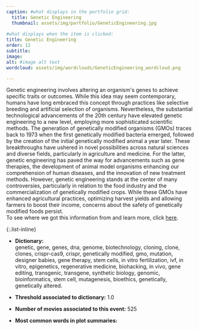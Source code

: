 ```yaml
---
caption: #what displays in the portfolio grid:
  title: Genetic Engineering
  thumbnail: assets/img/portfolio/GeneticEngineering.jpg
  
#what displays when the item is clicked:
title: Genetic Engineering
order: 12
subtitle: 
image: 
alt: #image alt text
wordcloud: assets/img/wordclouds/GeneticEngineering_wordcloud.png

---
```

Genetic engineering involves altering an organism's genes to achieve specific traits or outcomes. While this idea may seem contemporary, humans have long embraced this concept through practices like selective breeding and artificial selection of organisms. Nevertheless, the substantial technological advancements of the 20th century have elevated genetic engineering to a new level, employing more sophisticated scientific methods. The generation of genetically modified organisms (GMOs) traces back to 1973 when the first genetically modified bacteria emerged, followed by the creation of the initial genetically modified animal a year later. These breakthroughs have ushered in novel possibilities across natural sciences and diverse fields, particularly in agriculture and medicine. For the latter, genetic engineering has paved the way for advancements such as gene therapies, the development of animal model organisms enhancing our comprehension of human diseases, and the innovation of new treatment methods. However, genetic engineering stands at the center of many controversies, particularly in relation to the food industry and the commercialization of genetically modified crops. While these GMOs have enhanced agricultural practices, optimizing harvest yields and allowing farmers to boost their income, concerns about the safety of genetically modified foods persist.\
To see where we got this information from and learn more, click [here](https://en.wikipedia.org/wiki/History_of_genetic_engineering).

{:.list-inline} 
- **Dictionary:**\
genetic, gene, genes, dna, genome, biotechnology, cloning, clone, clones, crispr-cas9, crispr, genetically modified, gmo, mutation, designer babies, gene therapy, stem cells, in vitro fertilization, ivf, in vitro, epigenetics, regenerative medicine, biohacking, in vivo, gene editing, transgenic, transgene, synthetic biology, genomic, bioinformatics, stem cell, mutagenesis, bioethics, genetically, genetically altered.

- **Threshold associated to dictionary:** 1.0

- **Number of movies associated to this event:** 525

- **Most common words in plot summaries:** 
